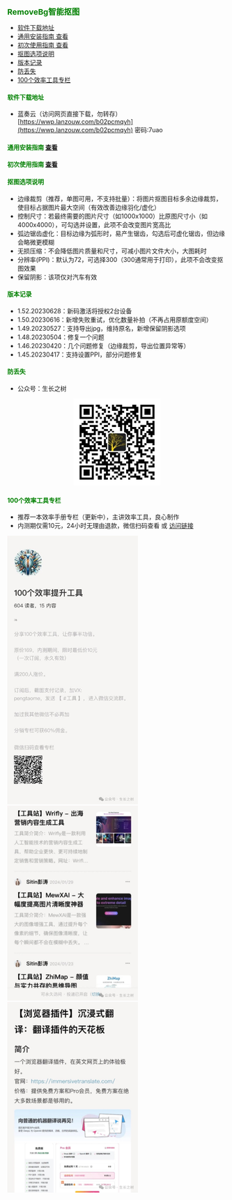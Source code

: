 
<b><font color=green size=4>
RemoveBg智能抠图
</font></b>

- [软件下载地址](#软件下载地址)
- [通用安装指南 查看](#通用安装指南-查看)
- [初次使用指南 查看](#初次使用指南-查看)
- [抠图选项说明](#抠图选项说明)
- [版本记录](#版本记录)
- [防丢失](#防丢失)
- [100个效率工具专栏](#100个效率工具专栏)



#### <font color=green>软件下载地址</font>
- 蓝奏云（访问网页直接下载，勿转存）
[https://wwp.lanzouw.com/b02pcmqyh](https://wwp.lanzouw.com/b02pcmqyh)  密码:7uao

#### <font color=green>通用安装指南</font> [查看](../../univer/install.md)
#### <font color=green>初次使用指南</font> [查看](./tutor.md)
#### <font color=green>抠图选项说明</font>
- 边缘裁剪（推荐，单图可用，不支持批量）：将图片抠图目标多余边缘裁剪，使目标占据图片最大空间（有效改善边缘羽化/虚化）
- 控制尺寸：若最终需要的图片尺寸（如1000x1000）比原图尺寸小（如4000x4000），可勾选并设置，此项不会改变图片宽高比
- 弧边锯齿虚化：目标边缘为弧形时，易产生锯齿，勾选后可虚化锯齿，但边缘会略微更模糊
- 无损压缩：不会降低图片质量和尺寸，可减小图片文件大小，大图耗时
- 分辨率(PPI)：默认为72，可选择300（300通常用于打印），此项不会改变抠图效果
- 保留阴影：该项仅对汽车有效

#### <font color=green>版本记录</font>
- 1.52.20230628：新码激活将授权2台设备
- 1.50.20230616：新增失败重试，优化数量补拍（不再占用原额度空间）
- 1.49.20230527：支持导出jpg，维持原名，新增保留阴影选项
- 1.48.20230504：修复一个问题
- 1.46.20230420：几个问题修复（边缘裁剪，导出位置异常等）
- 1.45.20230417：支持设置PPI，部分问题修复

<!-- #### <font color=green>微信客户服务</font>
- 微信号1：jyq012 （可下单） -->


#### <font color=green>防丢失</font>
- 公众号：生长之树
<center><img src="../../../assets/qrcode_for.jpg" width="200px"></center>

#### <font color=green>100个效率工具专栏</font>

- 推荐一本效率手册专栏（更新中），主讲效率工具，良心制作  
- 内测期仅需10元，24小时无理由退款，微信扫码查看 或 [访问链接](https://xiaobot.net/p/office?refer=5dd8bade-781c-4f98-9d0a-0f9bf1b8261b)

<img src="../../../assets/ad/tool100/1.jpg" width="300px">
<img src="../../../assets/ad/tool100/2.jpg" width="300px">
<img src="../../../assets/ad/tool100/3.jpg" width="300px">